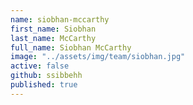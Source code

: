```yaml
---
name: siobhan-mccarthy
first_name: Siobhan
last_name: McCarthy
full_name: Siobhan McCarthy
image: "../assets/img/team/siobhan.jpg"
active: false
github: ssibbehh
published: true
---
```

